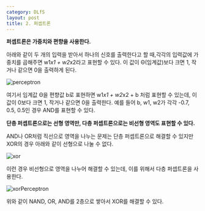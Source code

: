 ```yaml
---
category: DLfS
layout: post
title: 2. 퍼셉트론
---
```


<b>퍼셉트론은 가중치와 편향을 사용한다. </b>

아래와 같이 두 개의 입력을 받아서 하나의 신호를 출력한다고 할 때,각각의 입력값에 가중치를 곱해주면 w1*x1 + w2*x2라고 표현할 수 있다. 이 값이 Θ(임계값)보다 크면 1, 작거나 같으면 0을 출력하게 된다.

![perceptron](https://gityunjae.github.io/images/Perc.png)

여기서 임계값 Θ을 편향값 b로 표현하면 w1*x1 + w2*x2 + b 처럼 표현할 수 있는데, 이 값이 0보다 크면 1, 작거나 같으면 0을 출력한다.
예를 들어 b, w1, w2가 각각 -0.7, 0.5, 0.5인 경우 AND를 표현할 수 있다.

<b>단층 퍼셉트론으로는 선형 영역만, 다층 퍼셉트론으로는 비선형 영역도 표현할 수 있다. </b>

AND나 OR처럼 직선으로 영역을 나누는 문제는 단층 퍼셉트론으로 해결할 수 있지만 XOR의 경우 아래와 같이 선형으로 나눌 수 없다.

![xor](https://gityunjae.github.io/images/XOR.jpeg)

이런 경우 비선형으로 영역을 나누어 해결할 수 있는데, 이를 위해서 다층 퍼셉트론을 사용한다.

![xorPerceptron](https://gityunjae.github.io/images/xorPerc.png)

위와 같이 NAND, OR, AND를 2층으로 쌓아서 XOR를 해결할 수 있다.

